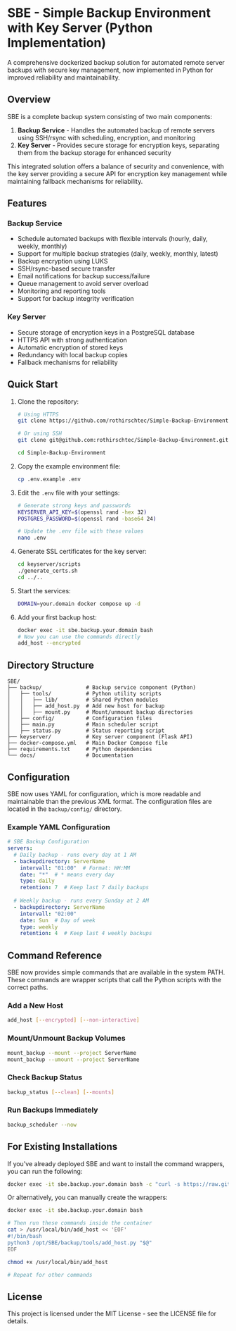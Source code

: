 # SBE - Simple Backup Environment with Key Server (Python Implementation)

A comprehensive dockerized backup solution for automated remote server backups with
secure key management, now implemented in Python for improved reliability and
maintainability.

## Overview

SBE is a complete backup system consisting of two main components:

1. **Backup Service** - Handles the automated backup of remote servers using SSH/rsync
   with scheduling, encryption, and monitoring
2. **Key Server** - Provides secure storage for encryption keys, separating them from
   the backup storage for enhanced security

This integrated solution offers a balance of security and convenience, with the key
server providing a secure API for encryption key management while maintaining fallback
mechanisms for reliability.

## Features

### Backup Service

- Schedule automated backups with flexible intervals (hourly, daily, weekly, monthly)
- Support for multiple backup strategies (daily, weekly, monthly, latest)
- Backup encryption using LUKS
- SSH/rsync-based secure transfer
- Email notifications for backup success/failure
- Queue management to avoid server overload
- Monitoring and reporting tools
- Support for backup integrity verification

### Key Server

- Secure storage of encryption keys in a PostgreSQL database
- HTTPS API with strong authentication
- Automatic encryption of stored keys
- Redundancy with local backup copies
- Fallback mechanisms for reliability

## Quick Start

1. Clone the repository:

   ```bash
   # Using HTTPS
   git clone https://github.com/rothirschtec/Simple-Backup-Environment.git
   
   # Or using SSH
   git clone git@github.com:rothirschtec/Simple-Backup-Environment.git
   
   cd Simple-Backup-Environment
   ```

2. Copy the example environment file:

   ```bash
   cp .env.example .env
   ```

3. Edit the `.env` file with your settings:

   ```bash
   # Generate strong keys and passwords
   KEYSERVER_API_KEY=$(openssl rand -hex 32)
   POSTGRES_PASSWORD=$(openssl rand -base64 24)
   
   # Update the .env file with these values
   nano .env
   ```

4. Generate SSL certificates for the key server:

   ```bash
   cd keyserver/scripts
   ./generate_certs.sh
   cd ../..
   ```

5. Start the services:

   ```bash
   DOMAIN=your.domain docker compose up -d
   ```

6. Add your first backup host:

   ```bash
   docker exec -it sbe.backup.your.domain bash
   # Now you can use the commands directly
   add_host --encrypted
   ```

## Directory Structure

```
SBE/
├── backup/              # Backup service component (Python)
│   ├── tools/           # Python utility scripts
│   │   ├── lib/         # Shared Python modules
│   │   ├── add_host.py  # Add new host for backup
│   │   ├── mount.py     # Mount/unmount backup directories
│   ├── config/          # Configuration files
│   ├── main.py          # Main scheduler script
│   ├── status.py        # Status reporting script
├── keyserver/           # Key server component (Flask API)
├── docker-compose.yml   # Main Docker Compose file
├── requirements.txt     # Python dependencies
└── docs/                # Documentation
```

## Configuration

SBE now uses YAML for configuration, which is more readable and maintainable than the
previous XML format. The configuration files are located in the `backup/config/` directory.

### Example YAML Configuration

```yaml
# SBE Backup Configuration
servers:
  # Daily backup - runs every day at 1 AM
  - backupdirectory: ServerName
    intervall: "01:00"  # Format: HH:MM
    date: "*"  # * means every day
    type: daily
    retention: 7  # Keep last 7 daily backups
  
  # Weekly backup - runs every Sunday at 2 AM
  - backupdirectory: ServerName
    intervall: "02:00"
    date: Sun  # Day of week
    type: weekly
    retention: 4  # Keep last 4 weekly backups
```

## Command Reference

SBE now provides simple commands that are available in the system PATH. These commands
are wrapper scripts that call the Python scripts with the correct paths.

### Add a New Host

```bash
add_host [--encrypted] [--non-interactive]
```

### Mount/Unmount Backup Volumes

```bash
mount_backup --mount --project ServerName
mount_backup --umount --project ServerName
```

### Check Backup Status

```bash
backup_status [--clean] [--mounts]
```

### Run Backups Immediately

```bash
backup_scheduler --now
```

## For Existing Installations

If you've already deployed SBE and want to install the command wrappers, you can run
the following:

```bash
docker exec -it sbe.backup.your.domain bash -c "curl -s https://raw.githubusercontent.com/rothirschtec/Simple-Backup-Environment/main/install_commands.sh | bash"
```

Or alternatively, you can manually create the wrappers:

```bash
docker exec -it sbe.backup.your.domain bash

# Then run these commands inside the container
cat > /usr/local/bin/add_host << 'EOF'
#!/bin/bash
python3 /opt/SBE/backup/tools/add_host.py "$@"
EOF

chmod +x /usr/local/bin/add_host

# Repeat for other commands
```

## License

This project is licensed under the MIT License - see the LICENSE file for details.
